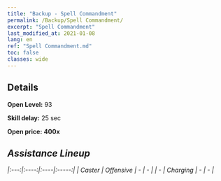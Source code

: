 ```yaml
---
title: "Backup - Spell Commandment"
permalink: /Backup/Spell Commandment/
excerpt: "Spell Commandment"
last_modified_at: 2021-01-08
lang: en
ref: "Spell Commandment.md"
toc: false
classes: wide
---
```

## Details

 **Open Level:** 93

 **Skill delay:** 25 sec

 **Open price:**  **400x** <i class="fas fa-gem"/>

## Assistance Lineup

  |:---:|:----:|:----|:-----:|
  | Caster | Offensive | - | - |
  | - | Charging | - | - |
